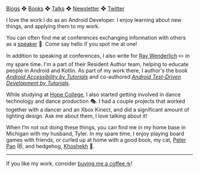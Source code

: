 [Blogs](blogs.md) ❖ [Books](books.md) ❖ [Talks](talks.md) ❖ [Newsletter](https://tinyletter.com/vgonda) ❖ [Twitter](https://twitter.com/TTGonda)

I love the work I do as an Android Developer. I enjoy learning about new things, and applying them to my work.

You can often find me at conferences exchanging information with others as a [speaker](talks.md) 🎤. Come say hello if you spot me at one!

In addition to speaking at conferences, I also write for [Ray Wenderlich](https://www.raywenderlich.com/u/vgonda) ✏️ in my spare time. I'm a part of their Resident Author team, helping to educate people in Android and Kotlin. As part of my work there, I author's the book _[Android Accessibility by Tutorials](https://www.raywenderlich.com/books/android-accessibility-by-tutorials)_ and co-authored _[Android Test-Driven Development by Tutorials](https://www.raywenderlich.com/books/android-test-driven-development-by-tutorials)_.

While studying at [Hope College](https://hope.edu/), I also started getting involved in dance technology and dance production 🎭. I had a couple projects that worked together with a dancer and an Xbox Kinect, and did a significant amount of lighting design. Ask me about them, I love talking about it!

When I’m not out doing these things, you can find me in my home base in Michigan with my husband, Tyler. In my spare time, I enjoy playing board games with friends, or curled up at home with a good book, my cat, [Peter Pan](https://www.instagram.com/p/BgoGqmRlGSk/) 😻, and hedgehog, [Khoshekh](https://www.instagram.com/p/Bge6vC0h1Cx/) 🦔.

---

If you like my work, consider [buying me a coffee ☕](https://www.buymeacoffee.com/96JjLEW)!

